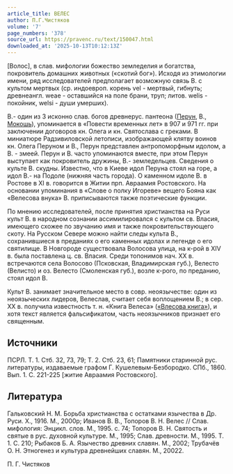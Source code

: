 ```yaml
---
article_title: ВЕЛЕС
author: П.Г.Чистяков
volume: '7'
page_numbers: '378'
source_url: https://pravenc.ru/text/150047.html
downloaded_at: '2025-10-13T10:12:13Z'
---
```


[Волос], в слав. мифологии божество земледелия и богатства, покровитель домашних животных («скотий бог»). Исходя из этимологии имени, ряд исследователей предполагает возможную связь В. с культом мертвых (ср. индоевроп. корень vel - мертвый, гибнуть; древнеангл. weae - оставшийся на поле брани, труп; литов. welis - покойник, welsi - души умерших).

В.- один из 3 исконно слав. богов древнерус. пантеона ([Перун](https://pravenc.ru/text/Перун.html), В., [Мокошь](https://pravenc.ru/text/Мокошь.html)), упоминается в «Повести временных лет» в 907 и 971 гг. при заключении договоров кн. Олега и кн. Святослава с греками. В миниатюре Радзивиловской летописи, изображающей клятву воинов кн. Олега Перуном и В., Перун представлен антропоморфным идолом, а В. - змеей. Перун и В. часто упоминаются вместе, при этом Перун выступает как покровитель дружины, В.- земледельцев. Сведения о культе В. скудны. Известно, что в Киеве идол Перуна стоял на горе, а идол В.- на Подоле (нижняя часть города). О каменном идоле В. в Ростове в XI в. говорится в Житии прп. Авраамия Ростовского. На основании упоминания в «Слове о полку Игореве» вещего Бояна как «Велесова внука» В. приписываются также поэтические функции.

По мнению исследователей, после принятия христианства на Руси культ В. в народном сознании ассимилировался с культом св. Власия, имеющего схожее по звучанию имя и также покровительствующего скоту. На Русском Севере можно найти следы культа В., сохранившиеся в преданиях о его каменных идолах и легенде о его святилище. В Новгороде существовала Волосова улица, на к-рой в XIV в. была поставлена ц. св. Власия. Среди топонимов нач. ХХ в. встречаются села Волосово (Псковская, Владимирская губ.), Велесто (Велисто) и оз. Велесто (Смоленская губ.), возле к-рого, по преданию, стоял идол В.

Культ В. занимает значительное место в совр. неоязычестве: один из неоязыческих лидеров, Велеслав, считает себя воплощением В.; в сер. ХХ в. получила известность т. н. «Книга Велеса» ([«Влесова книга»](<https://pravenc.ru/text/ Влесова книга .html>)), и хотя текст является фальсификатом, часть неоязычников признает его священным.

## Источники

ПСРЛ. Т. 1. Стб. 32, 73, 79; Т. 2. Стб. 23, 61; Памятники старинной рус. литературы, издаваемые графом Г. Кушелевым-Безбородко. СПб., 1860. Вып. 1. С. 221-225 [житие Авраамия Ростовского].

## Литература

Гальковский Н. М. Борьба христианства с остатками язычества в Др. Руси. Х., 1916. М., 2000р; Иванов В. В., Топоров В. Н. Велес // Слав. мифология: Энцикл. слов. М., 1995. с. 74; Топоров В. Н. Святость и святые в рус. духовной культуре. М., 1995; Слав. древности. М., 1995. Т. 1. С. 210; Рыбаков Б. А. Язычество древних славян. М., 2002; Трубачёв О. Н. Этногенез и культура древнейших славян. М., 20022.

П.   Г.   Чистяков
